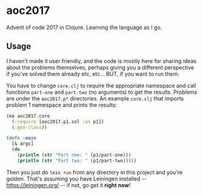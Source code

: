 # aoc2017

Advent of code 2017 in Clojure. Learning the language as I go.

## Usage

I haven't made it user friendly, and the code is mostly here for sharing ideas about the problems themselves, perhaps giving you a different perspective if you've solved them already etc, etc... BUT, if you want to run them:

You have to change `core.clj` to require the appropriate namespace and call functions `part-one` and `part-two` (no arguments) to get the results. Problems are under the `aoc2017.p*` directories. An example `core.clj` that imports problem 1 namespace and prints the results:
```clojure
(ns aoc2017.core
  (:require [aoc2017.p1.sol :as p1])
  (:gen-class))

(defn -main
  [& args]
  (do
    (println (str "Part one: " (p1/part-one)))
    (println (str "Part two: " (p1/part-two)))))
```

Then you just do `lein run` from any directory in this project and you're golden. That's assuming you have Leiningen installed -- https://leiningen.org/ -- if not, go get it **right now**!
